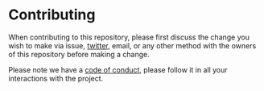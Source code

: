 # Contributing

When contributing to this repository, please first discuss the change you wish to make via issue, [twitter](https://twitter.com/skytomo221), email, or any other method with the owners of this repository before making a change.

Please note we have a [code of conduct](https://github.com/skytomo221/CSharp-Lojban-Project/blob/master/CODE_OF_CONDUCT.md), please follow it in all your interactions with the project.